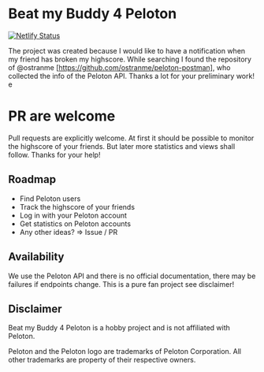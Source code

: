 # Beat my Buddy 4 Peloton

[![Netlify Status](https://api.netlify.com/api/v1/badges/378ad9de-8622-4e14-aa91-789ae3daa608/deploy-status)](https://app.netlify.com/sites/stoic-feynman-7ad45d/deploys)

The project was created because I would like to have a notification when my friend has broken my highscore. While searching I found the repository of @ostranme [https://github.com/ostranme/peloton-postman], who collected the info of the Peloton API. Thanks a lot for your preliminary work!
e
# PR are welcome
Pull requests are explicitly welcome. At first it should be possible to monitor the highscore of your friends. But later more statistics and views shall follow. Thanks for your help!

## Roadmap

- Find Peloton users
- Track the highscore of your friends
- Log in with your Peloton account
- Get statistics on Peloton accounts
- Any other ideas? => Issue / PR

## Availability

We use the Peloton API and there is no official documentation, there may be failures if endpoints change. This is a pure fan project see disclaimer!


## Disclaimer

Beat my Buddy 4 Peloton is a hobby project and is not affiliated with Peloton.

Peloton and the Peloton logo are trademarks of Peloton Corporation. All other trademarks are property of their respective owners.